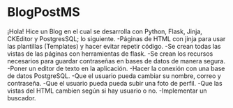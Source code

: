 # BlogPostMS

¡Hola! Hice un Blog en el cual se desarrolla con Python, Flask, Jinja, CKEditor y PostgresSQL; lo siguiente.
-Páginas de HTML con jinja para usar las plantillas (Templates) y hacer evitar repetir código.
-Se crean todas las vistas de las páginas con herramientas de flask.
-Se crean los recursos necesarios para guardar contraseñas en bases de datos de manera segura.
-Poner un editor de texto en la aplicación.
-Hacer la conexión con una base de datos PostgreSQL.
-Que el usuario pueda cambiar su nombre, correo y contraseña.
-Que el usuario pueda pueda subir una foto de perfil.
-Que las vistas del HTML cambien según si hay usuario o no.
-Implementar un buscador.
